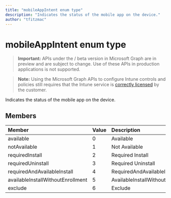 ```yaml
---
title: "mobileAppIntent enum type"
description: "Indicates the status of the mobile app on the device."author: "tfitzmac"
---
```


# mobileAppIntent enum type

> **Important:** APIs under the / beta version in Microsoft Graph are in preview and are subject to change. Use of these APIs in production applications is not supported.

> **Note:** Using the Microsoft Graph APIs to configure Intune controls and policies still requires that the Intune service is [correctly licensed](https://go.microsoft.com/fwlink/?linkid=839381) by the customer.

Indicates the status of the mobile app on the device.
## Members
|Member|Value|Description|
|:---|:---|:---|
|available|0|Available|
|notAvailable|1|Not Available|
|requiredInstall|2|Required Install|
|requiredUninstall|3|Required Uninstall|
|requiredAndAvailableInstall|4|RequiredAndAvailableInstall|
|availableInstallWithoutEnrollment|5|AvailableInstallWithoutEnrollment|
|exclude|6|Exclude|





